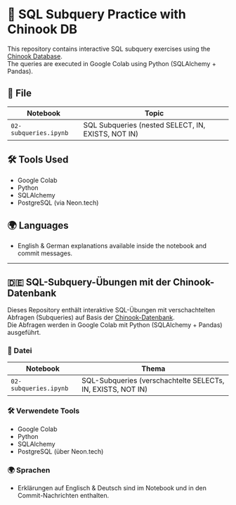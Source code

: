 # 🧠 SQL Subquery Practice with Chinook DB

This repository contains interactive SQL subquery exercises using the [Chinook Database](https://github.com/lerocha/chinook-database).  
The queries are executed in Google Colab using Python (SQLAlchemy + Pandas).

## 📂 File

| Notebook | Topic |
|----------|-------|
| `02-subqueries.ipynb` | SQL Subqueries (nested SELECT, IN, EXISTS, NOT IN) |

## 🛠 Tools Used
- Google Colab
- Python
- SQLAlchemy
- PostgreSQL (via Neon.tech)

## 🌍 Languages
- English & German explanations available inside the notebook and commit messages.

---

## 🇩🇪 SQL-Subquery-Übungen mit der Chinook-Datenbank

Dieses Repository enthält interaktive SQL-Übungen mit verschachtelten Abfragen (Subqueries) auf Basis der [Chinook-Datenbank](https://github.com/lerocha/chinook-database).  
Die Abfragen werden in Google Colab mit Python (SQLAlchemy + Pandas) ausgeführt.

### 📂 Datei

| Notebook | Thema |
|----------|-------|
| `02-subqueries.ipynb` | SQL-Subqueries (verschachtelte SELECTs, IN, EXISTS, NOT IN) |

### 🛠 Verwendete Tools
- Google Colab
- Python
- SQLAlchemy
- PostgreSQL (über Neon.tech)

### 🌍 Sprachen
- Erklärungen auf Englisch & Deutsch sind im Notebook und in den Commit-Nachrichten enthalten.

